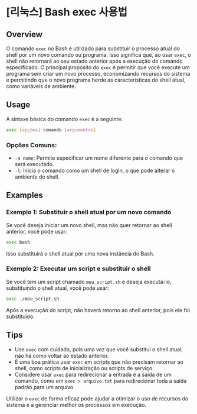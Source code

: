 # [리눅스] Bash exec 사용법

## Overview
O comando `exec` no Bash é utilizado para substituir o processo atual do shell por um novo comando ou programa. Isso significa que, ao usar `exec`, o shell não retornará ao seu estado anterior após a execução do comando especificado. O principal propósito do `exec` é permitir que você execute um programa sem criar um novo processo, economizando recursos do sistema e permitindo que o novo programa herde as características do shell atual, como variáveis de ambiente.

## Usage
A sintaxe básica do comando `exec` é a seguinte:

```bash
exec [opções] comando [argumentos]
```

### Opções Comuns:
- `-a nome`: Permite especificar um nome diferente para o comando que será executado.
- `-l`: Inicia o comando como um shell de login, o que pode alterar o ambiente do shell.

## Examples
### Exemplo 1: Substituir o shell atual por um novo comando
Se você deseja iniciar um novo shell, mas não quer retornar ao shell anterior, você pode usar:

```bash
exec bash
```

Isso substituirá o shell atual por uma nova instância do Bash.

### Exemplo 2: Executar um script e substituir o shell
Se você tem um script chamado `meu_script.sh` e deseja executá-lo, substituindo o shell atual, você pode usar:

```bash
exec ./meu_script.sh
```

Após a execução do script, não haverá retorno ao shell anterior, pois ele foi substituído.

## Tips
- Use `exec` com cuidado, pois uma vez que você substitui o shell atual, não há como voltar ao estado anterior.
- É uma boa prática usar `exec` em scripts que não precisam retornar ao shell, como scripts de inicialização ou scripts de serviço.
- Considere usar `exec` para redirecionar a entrada e a saída de um comando, como em `exec > arquivo.txt` para redirecionar toda a saída padrão para um arquivo.

Utilizar o `exec` de forma eficaz pode ajudar a otimizar o uso de recursos do sistema e a gerenciar melhor os processos em execução.